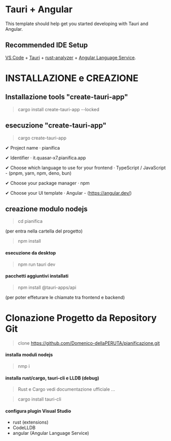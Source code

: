 # Tauri + Angular

This template should help get you started developing with Tauri and Angular.

## Recommended IDE Setup

[VS Code](https://code.visualstudio.com/) + [Tauri](https://marketplace.visualstudio.com/items?itemName=tauri-apps.tauri-vscode) + [rust-analyzer](https://marketplace.visualstudio.com/items?itemName=rust-lang.rust-analyzer) + [Angular Language Service](https://marketplace.visualstudio.com/items?itemName=Angular.ng-template).


# INSTALLAZIONE e CREAZIONE 

## Installazione tools "create-tauri-app"
> cargo install create-tauri-app --locked

## esecuzione "create-tauri-app"
> cargo create-tauri-app 

✔ Project name · pianifica

✔ Identifier · it.quasar-x7.pianifica.app

✔ Choose which language to use for your frontend · TypeScript / JavaScript - (pnpm, yarn, npm, deno, bun)

✔ Choose your package manager · npm

✔ Choose your UI template · Angular - (https://angular.dev/)

## creazione modulo nodejs
> cd pianifica

(per entra nella cartella del progetto)

>npm install

#### esecuzione da desktop
> npm run tauri dev 

#### pacchetti aggiuntivi installati
> npm install @tauri-apps/api

(per poter effeturare le chiamate tra frontend e backend)

# Clonazione Progetto da Repository Git
> clone https://github.com/Domenico-dellaPERUTA/pianificazione.git

#### installa moduli nodejs
> nmp i

#### installa rust/cargo, tauri-cli e LLDB (debug)
> Rust e Cargo vedi documentazione ufficiale
...

> cargo install tauri-cli

#### configura plugin Visual Studio 
- rust (extensions)
- CodeLLDB
- angular (Angular Language Service)
